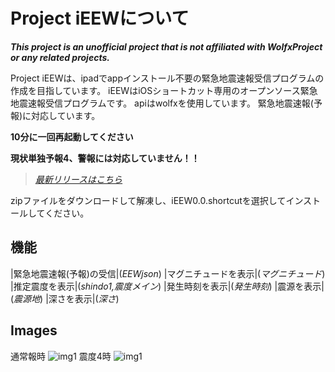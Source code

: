 # Project iEEWについて

***This project is an unofficial project that is not affiliated with WolfxProject or any related projects.***

Project iEEWは、ipadでappインストール不要の緊急地震速報受信プログラムの作成を目指しています。
iEEWはiOSショートカット専用のオープンソース緊急地震速報受信プログラムです。
apiはwolfxを使用しています。
緊急地震速報(予報)に対応しています。

**10分に一回再起動してください**

**現状単独予報4、警報には対応していません！！**

>*[最新リリースはこちら](https://github.com/Ikaring45/ProjectiEEW/releases)*

zipファイルをダウンロードして解凍し、iEEW0.0.shortcutを選択してインストールしてください。

## 機能

|緊急地震速報(予報)の受信|(*EEWjson*)
|マグニチュードを表示|(*マグニチュード*)
|推定震度を表示|(*shindo1,震度メイン*)
|発生時刻を表示|(*発生時刻*)
|震源を表示|(*震源地*)
|深さを表示|(*深さ*)

## Images
通常報時
![img1](https://github.com/Ikaring45/iEEW/blob/main/iEEWsindo3.jpg)
震度4時
![img1](https://github.com/Ikaring45/iEEW/blob/main/iEEWsindo4.jpg)
